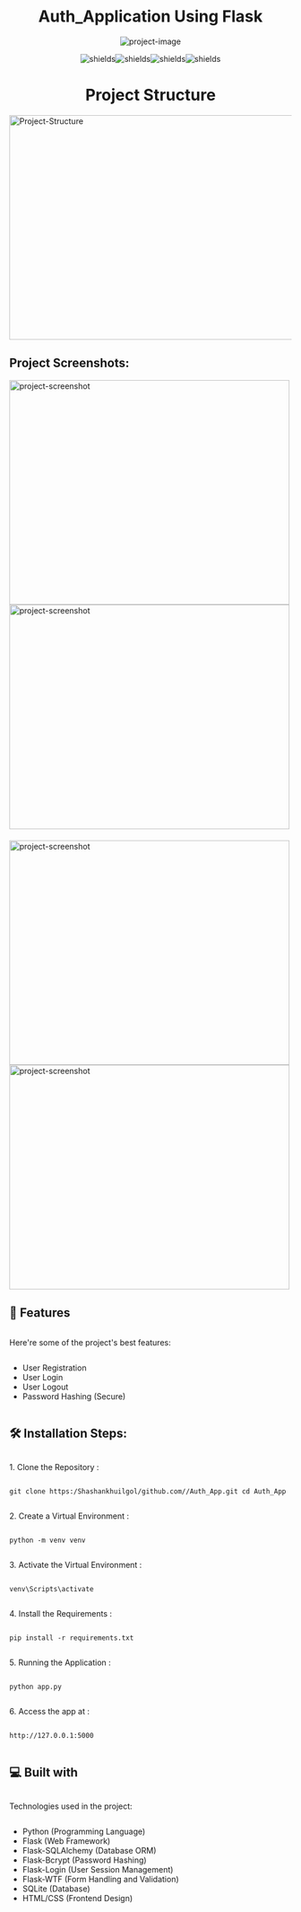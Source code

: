 <h1 align="center" id="title">Auth_Application Using Flask</h1>

<p align="center"><img src="https://miro.medium.com/v2/resize:fit:828/format:webp/1*wPtUYc3Ydv9d8qlfMTjwrg.png" alt="project-image"></p>

<p align="center"><img src="https://img.shields.io/badge/Flask-2.0%2B-blue" alt="shields"><img src="https://img.shields.io/badge/Python-3.8%2B-blue" alt="shields"><img src="https://img.shields.io/badge/HTML-5-orange" alt="shields"><img src="https://img.shields.io/badge/CSS-3-yellow" alt="shields"></p>

<h1 align="center" id="title">Project Structure</h1>

<img src="https://media-hosting.imagekit.io//934bdc5997bd4381/Screenshot%202025-01-08%20235124-Photoroom%20(3).png?Expires=1830971515&Key-Pair-Id=K2ZIVPTIP2VGHC&Signature=hcvhiBJ2~ObTN0IWeBDxHojDxMKOk5G5G7XowKMdV-TyhYzJtG2hW~m~4DYYiwXxULG-q~7cIkbBe3BxbWeijRIzi8bOJ0NR--gx75GMKWn3F1DBWHzQXjvVMRt66XVOY0OhX~n5VduR3L6MQYIA6aQ8qKcasm6EcqBOhDpR6nszE2-SK8-bCsbYv4-3intwUBhOSfRo92CL9yRGFE4x6gTBaE8CAC9Pz5rZ98X0pUeQodMwlWBzHhMCsaSyWvSXPUj0J-czsARghuSV7VaNJR5rgsQvx--y8QEdal~r2tJqmQUqG5MILSts1OmcDN7pzIFEE-8Fi8z3qnKCCWJm5w__" alt="Project-Structure" class = "center" width="1000" height="400/">


<h2>Project Screenshots:</h2>
<div style = "display: flex; flex-wrap: wrap;">

  <div style = "display: flex; flex-direction: column; margin-right: 20px; margin-bottom:20px;">
     <img src="https://media-hosting.imagekit.io//06a07d86811b4140/Screenshot%202025-01-08%20234203.png?Expires=1830968245&amp;Key-Pair-Id=K2ZIVPTIP2VGHC&amp;Signature=ZDSyIeW17udb0oji2rCabZ-nOq4z8jcNT0nSfy1G2ROYHiKUTOUQRxT3Izr69BdkZBku9-Cs-pSUmvOhxJxBdpIz1uX0SBajLMrfgzfhb-2uF8iIlNmBsGy~6fVzywE73exJ2FkOnqBGXSqyLXMWoJgpHHV4SJ2xl5WrV0vd1oOst5oQxtawZXPMAmwlxkUqXtUAnltN1uDPr4MwKbkNefVe0ICQF3oRIIFslg26-~tiIsYd-hLqCrNzNuSQyzeEYwuDlHV-smqfEg6vZBbnsslL~HzALxcKZUiUZ9S-Wj~gFpcGxYwMEfPcs6~zToE4dGeF-y8e8OOAjVvcYc2vcQ__" alt="project-screenshot" width="500" height="400/">

  <img src="https://media-hosting.imagekit.io//5fe1f9392449452b/Screenshot%202025-01-08%20234502.png?Expires=1830968211&amp;Key-Pair-Id=K2ZIVPTIP2VGHC&amp;Signature=x6h59RaYfxdrgF3gJPI2KMnnYvbO5TSvsOBZpOr8N9NKCLhC8wud8JBHW4mVtM3NCnS84TZsKm57Hpg500PFxVldxmTzD6iOuwFDAiFPR-uBDJK3cJMAky1RbYF3FXiUhiO~E1mEJzR9~dS7wJm6uZgXB8XEOJFRQBsCtia~9ui3TF7nH-CMMfs-yrrhat6jf3EUzTjF6LwLhSESkO0k3XQAJRxxLyt9hZJboSLurfNyOy8Oi5qvuQGGd7HtzT2uplraCtY2ZdfAb9x8U1f6W7dCrPrjJxi2ysirVUmkXHBl7r7zrRJZI06EkCg3MxtUTO7qqrJDopiJYCwxT3rgnA__" alt="project-screenshot" width="500" height="400/">
</div>

  <div style = "display: flex; flex-direction: column; margin-right: 20px; margin-bottom:20px;">
      <img src="https://media-hosting.imagekit.io//982573b85f5641e5/Screenshot%202025-01-08%20234349.png?Expires=1830968232&amp;Key-Pair-Id=K2ZIVPTIP2VGHC&amp;Signature=jAHpv17EZ2xsNWi~J~3v4gJSKnZvRr0rWGRsQRg3NwDBMMBY8s4O0lI6YFoJbHq2GefKX5jBcHlD1nKYRsfql6qVPbAUEUyQL6lPcKdYf2suqkyZ6Xyw2aCvD7ZZwd1ZjJ5UBkTgBfvrUAUuQAkDWjCJ-EYtfulf9PLxO4vm4HJEuX2Bs1uvg9l0hin46nCZLI81DuRJmFvhYzdeEZOGsQsyKYSDMFEfpH7ZUF1ZniLBHh804rYFdV4xhPfnPFhWo5~DfHKoofKzCRcDjCkFfqOntMuXFJaCmZggyEafOTxC5ztCc9Zf~kfpLlV6Sw0llZTi48JXnttb~6hj5LEtzQ__" alt="project-screenshot" width="500" height="400/">

  <img src="https://media-hosting.imagekit.io//7845b869f8c64d33/Screenshot%202025-01-08%20234424.png?Expires=1830968222&amp;Key-Pair-Id=K2ZIVPTIP2VGHC&amp;Signature=kdJzIPvjQ0fBtcVyeCol-A3QURG2yjJGrow4hS8Xf23ITNbzZuNG6ednkw4JglsrQi6Duky2Krgq1bfAaiSbhAwXDANEHiXWQo0N1jat1JxRT9vxWqED3yXnsibC~7~fQ2y9CyEvG1ILb3KI7uhn~dnHgyv5DdT~k7IsfElTAGXVkjit82MOa9BoY1YhNWiEv-sq0PKsVVI83RruTtXhXvkEwjUzprBHtKpeSBBg1DqOGPPtB98P-PlOt~lSBgrJdtSD1CON6jTXh-XnlqVqWkEqMigPgT3XR9YKx2PY2bdGvlAuq8WwIkaWjEJWNArhFm8SBuxlOu~uw5CapV5vmg__" alt="project-screenshot" width="500" height="400/">



  
  
<h2>🧐 Features</h2>

Here're some of the project's best features:

*   User Registration
*   User Login
*   User Logout
*   Password Hashing (Secure)

<h2>🛠️ Installation Steps:</h2>

<p>1. Clone the Repository :</p>

```
git clone https:/Shashankhuilgol/github.com//Auth_App.git cd Auth_App
```

<p>2. Create a Virtual Environment :</p>

```
python -m venv venv
```

<p>3. Activate the Virtual Environment :</p>

```
venv\Scripts\activate
```

<p>4. Install the Requirements :</p>

```
pip install -r requirements.txt
```

<p>5. Running the Application :</p>

```
python app.py
```

<p>6. Access the app at :</p>

```
http://127.0.0.1:5000
```

  
  
<h2>💻 Built with</h2>

Technologies used in the project:

*   Python (Programming Language)
*   Flask (Web Framework)
*   Flask-SQLAlchemy (Database ORM)
*   Flask-Bcrypt (Password Hashing)
*   Flask-Login (User Session Management)
*   Flask-WTF (Form Handling and Validation)
*   SQLite (Database)
*   HTML/CSS (Frontend Design)
